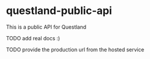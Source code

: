# questland-public-api
This is a public API for Questland

TODO add real docs :)

TODO provide the production url from the hosted service
